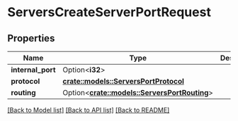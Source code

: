 # ServersCreateServerPortRequest

## Properties

Name | Type | Description | Notes
------------ | ------------- | ------------- | -------------
**internal_port** | Option<**i32**> |  | [optional]
**protocol** | [**crate::models::ServersPortProtocol**](ServersPortProtocol.md) |  | 
**routing** | Option<[**crate::models::ServersPortRouting**](ServersPortRouting.md)> |  | [optional]

[[Back to Model list]](../README.md#documentation-for-models) [[Back to API list]](../README.md#documentation-for-api-endpoints) [[Back to README]](../README.md)


